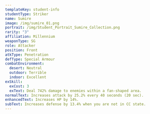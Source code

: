 ```yaml
---
templateKey: student-info
studentType: Striker
name: Sumire
image: /img/sumire_01.png
portrait: /img/Student_Portrait_Sumire_Collection.png
rarity: "3"
affiliation: Millennium
weaponType: SG
role: Attacker
position: Front
atkType: Penetration
defType: Special Armour
combatEnvironment:
  desert: Neutral
  outdoor: Terrible
  indoor: Excellent
exSkill:
  exCost: 3
  exText: Deal 742% damage to enemies within a fan-shaped area.
normalText: Increases attack by 25.2% every 40 seconds (20 sec).
enhancedText: Increases HP by 14%.
subText: Increases defense by 13.4% when you are not in CC state.
---
```

